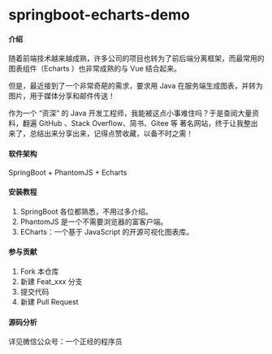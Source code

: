 # springboot-echarts-demo

#### 介绍
随着前端技术越来越成熟，许多公司的项目也转为了前后端分离框架，而最常用的图表组件（Echarts ）也非常成熟的与 Vue 结合起来。

但是，最近接到了一个非常奇葩的需求，要求用 Java 在服务端生成图表，并转为图片，用于媒体分享和邮件传送！

作为一个 “资深” 的 Java 开发工程师，我能被这点小事难住吗？于是查阅大量资料，翻遍 GitHub 、Stack Overflow、简书、Gitee 等 著名网站，终于让我整出来了，总结出来分享出来，记得点赞收藏，以备不时之需！

#### 软件架构
SpringBoot + PhantomJS + Echarts


#### 安装教程

1.  SpringBoot 各位都熟悉，不用过多介绍。
2.  PhantomJS 是一个不需要浏览器的富客户端。
3.  ECharts：一个基于 JavaScript 的开源可视化图表库。


#### 参与贡献

1.  Fork 本仓库
2.  新建 Feat_xxx 分支
3.  提交代码
4.  新建 Pull Request

#### 源码分析
详见微信公众号：一个正经的程序员
